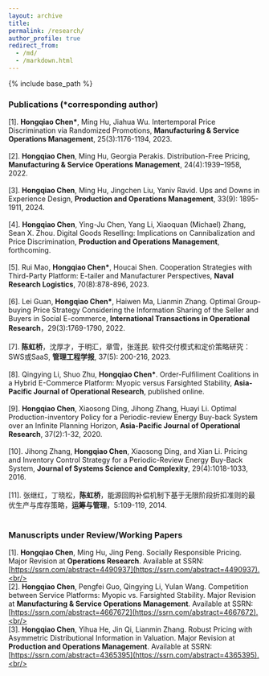 ```yaml
---
layout: archive
title: 
permalink: /research/
author_profile: true
redirect_from:
  - /md/
  - /markdown.html
---
```


{% include base_path %}

### Publications (\*corresponding author)
[1]. **Hongqiao Chen\***, Ming Hu, Jiahua Wu. Intertemporal Price Discrimination via Randomized Promotions, **Manufacturing & Service Operations Management**, 25(3):1176-1194, 2023.<br/><br/>
[2]. **Hongqiao Chen**, Ming Hu, Georgia Perakis. Distribution-Free Pricing, **Manufacturing & Service Operations Management**, 24(4):1939–1958, 2022.<br/><br/>
[3]. **Hongqiao Chen**, Ming Hu, Jingchen Liu, Yaniv Ravid. Ups and Downs in Experience Design, **Production and Operations Management**, 33(9): 1895-1911, 2024.<br/><br/>
[4]. **Hongqiao Chen**, Ying-Ju Chen, Yang Li, Xiaoquan (Michael) Zhang, Sean X. Zhou. Digital Goods Reselling: Implications on Cannibalization and Price Discrimination, **Production and Operations Management**, forthcoming.<br/><br/>
[5]. Rui Mao, **Hongqiao Chen\***, Houcai Shen. Cooperation Strategies with Third-Party Platform: E-tailer and Manufacturer Perspectives, **Naval Research Logistics**, 70(8):878-896, 2023.<br/><br/>
[6]. Lei Guan, **Hongqiao Chen\***, Haiwen Ma, Lianmin Zhang. Optimal Group-buying Price Strategy Considering the Information Sharing of the Seller and Buyers in Social E-commerce, **International Transactions in Operational Research**，29(3):1769-1790, 2022.<br/><br/>
[7]. **陈虹桥**，沈厚才，于明汇，章雪，张莲民. 软件交付模式和定价策略研究：SWS或SaaS, **管理工程学报**, 37(5): 200-216, 2023.<br/><br/>
[8]. Qingying Li, Shuo Zhu, **Hongqiao Chen\***. Order-Fulfiliment Coalitions in a Hybrid E-Commerce Platform: Myopic versus Farsighted Stability, **Asia-Pacific Journal of Operational Research**, published online.<br/><br/>
[9]. **Hongqiao Chen**, Xiaosong Ding, Jihong Zhang, Huayi Li. Optimal Production-inventory Policy for a Periodic-review Energy Buy-back System over an Infinite Planning Horizon, **Asia-Pacific Journal of Operational Research**, 37(2):1-32, 2020.<br/><br/>
[10]. Jihong Zhang, **Hongqiao Chen**, Xiaosong Ding, and Xian Li. Pricing and Inventory Control Strategy for a Periodic-Review Energy Buy-Back System, **Journal of Systems Science and Complexity**, 29(4):1018-1033, 2016.<br/><br/>
[11]. 张继红，丁晓松，**陈虹桥**，能源回购补偿机制下基于无限阶段折扣准则的最优生产与库存策略，**运筹与管理**，5:109-119, 2014.<br/><br/>

### Manuscripts under Review/Working Papers
[1]. **Hongqiao Chen**, Ming Hu, Jing Peng. Socially Responsible Pricing. Major Revision at **Operations Research**. Available at SSRN: [https://ssrn.com/abstract=4490937](https://ssrn.com/abstract=4490937).<br/><br/>
[2]. **Hongqiao Chen**, Pengfei Guo, Qingying Li, Yulan Wang. Competition between Service Platforms: Myopic vs. Farsighted Stability. Major Revision at **Manufacturing & Service Operations Management**. Available at SSRN: [https://ssrn.com/abstract=4667672](https://ssrn.com/abstract=4667672).<br/><br/>
[3]. **Hongqiao Chen**, Yihua He, Jin Qi, Lianmin Zhang. Robust Pricing with Asymmetric Distributional Information in Valuation. Major Revision at **Production and Operations Management**. Available at SSRN: [https://ssrn.com/abstract=4365395](https://ssrn.com/abstract=4365395).<br/><br/>
